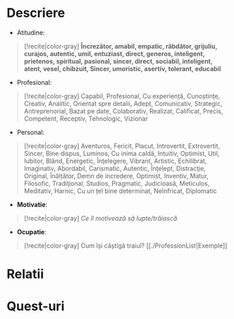 


# Descriere

- Atitudine: 
>[!recite|color-gray]  **Încrezător, amabil, empatic, răbdător, grijuliu, curajos, autentic, umil,  entuziast, direct, generos, inteligent, prietenos, spiritual, pasional, sincer, direct, sociabil, inteligent, atent, vesel, chibzuit,  Sincer, umoristic,  asertiv, tolerant, educabil**

- Profesional: 
> [!recite|color-gray] Capabil, Profesional, Cu experiență, Cunoștințe, Creativ, Analitic, Orientat spre detalii, Adept, Comunicativ, Strategic, Antreprenorial, Bazat pe date, Colaborativ, Realizat, Calificat, Precis, Competent, Receptiv, Tehnologic, Vizionar

- Personal: 
> [!recite|color-gray] Aventuros, Fericit, Placut, Introvertit, Extrovertit, Sincer, Bine dispus, Luminos, Cu inima caldă, Intuitiv, Optimist, Util, Iubitor, Blând, Energetic, Înţelegere, Vibrant, Artistic, Echilibrat, Imaginativ, Abordabil, Carismatic, Autentic, Înţelept, Distracţie, Original, Înălțător, Demn de incredere,  Optimist, Inventiv, Matur, Filosofic, Tradiţional, Studios, Pragmatic, Judicioasă, Meticulos, Meditativ, Harnic, Cu un țel bine determinat, Neînfricat, Diplomatic

- **Motivatie**: 
> [!recite|color-gray] *Ce îl motivează să lupte/trăiască* 
- **Ocupatie**:
> [!recite|color-gray] Cum își câștigă traiul? [[./ProfessionList|Exemple]]


# Relatii

# Quest-uri 


